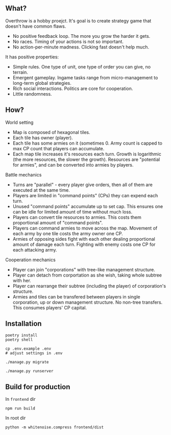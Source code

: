 ## What?

Overthrow is a hobby proejct. It's goal is to create strategy game that doesn't have common flaws.
 * No positive feedback loop. The more you grow the harder it gets.
 * No races. Timing of your actions is not so important.
 * No action-per-minute madness. Clicking fast doesn't help much.

It has positive properties:
 * Simple rules. One type of unit, one type of order you can give, no terrain.
 * Emergent gameplay. Ingame tasks range from micro-management to long-term global strategies.
 * Rich social interactions. Politics are core for cooperation.
 * Little randomness.

## How?

World setting
 * Map is composed of hexagonal tiles.
 * Each tile has owner (player).
 * Each tile has some armies on it (sometimes 0. Army count is capped to max CP count that players can accumulate.
 * Each map tile increases it's resources each turn. Growth is logarithmic (the more resources, the slower the growth). Resources are "potential for armies", and can be converted into armies by players.

Battle mechanics
 * Turns are "parallel" - every player give orders, then all of them are executed at the same time.
 * Players are limited in "command points" (CPs) they can expend each turn.
 * Unused "command points" accumulate up to set cap. This ensures one can be idle for limited amount of time without much loss.
 * Players can convert tile resources to armies. This costs them proportional amount of "command points".
 * Players can command armies to move across the map. Movement of each army by one tile costs the army owner one CP.
 * Armies of opposing sides fight with each other dealing proportional amount of damage each turn. Fighting with enemy costs one CP for each attacking army.

Cooperation mechanics
 * Player can join "corporations" with tree-like management structure.
 * Player can detach from corportation as she wish, taking whole subtree with her.
 * Player can rearrange their subtree (including the player) of corporation's structure.
 * Armies and tiles can be transfered between players in single corporation, up or down management structure. No non-tree transfers. This consumes players' CP capital.

## Installation

    poetry install
    poetry shell

    cp .env.example .env
    # adjust settings in .env

    ./manage.py migrate

    ./manage.py runserver

## Build for production

In `frontend` dir

    npm run build

In root dir

    python -m whitenoise.compress frontend/dist
